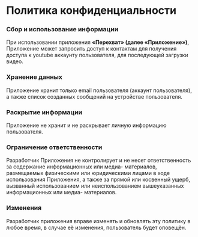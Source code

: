 # Политика конфиденциальности

### Сбор и использование информации
При использовании приложения **«Перехват» (далее «Приложение»)**, Приложение может запросить доступ к контактам для получения доступа к youtube аккаунту пользователя, для последующей загрузки видео.

### Хранение данных
Приложение хранит только email пользователя (аккаунт пользователя), а также список созданных сообщений на устройстве пользователя.

### Раскрытие информации
Приложение не хранит и не раскрывает личную информацию пользователя.

### Ограничение ответственности
Разработчик Приложения не контролирует и не несет ответственность за содержание информационных или медиа- материалов, размещаемых физическими или юридическими лицами в ходе использования Приложения, а также за прямой или косвенный ущерб, вызванный использованием или неиспользованием вышеуказанных информационных или медиа- материалов.

### Изменения
Разработчик приложения вправе изменять и обновлять эту политику в любое время, в случае её изменения, пользователь будет оповещён.
